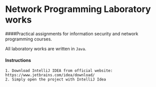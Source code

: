 # Network Programming Laboratory works

####Practical assignments for information security and network programming courses.

All laboratory works are written in `Java`.

#### Instructions

	1. Download IntelliJ IDEA from official website: https://www.jetbrains.com/idea/download/
	2. Simply open the project with IntelliJ Idea